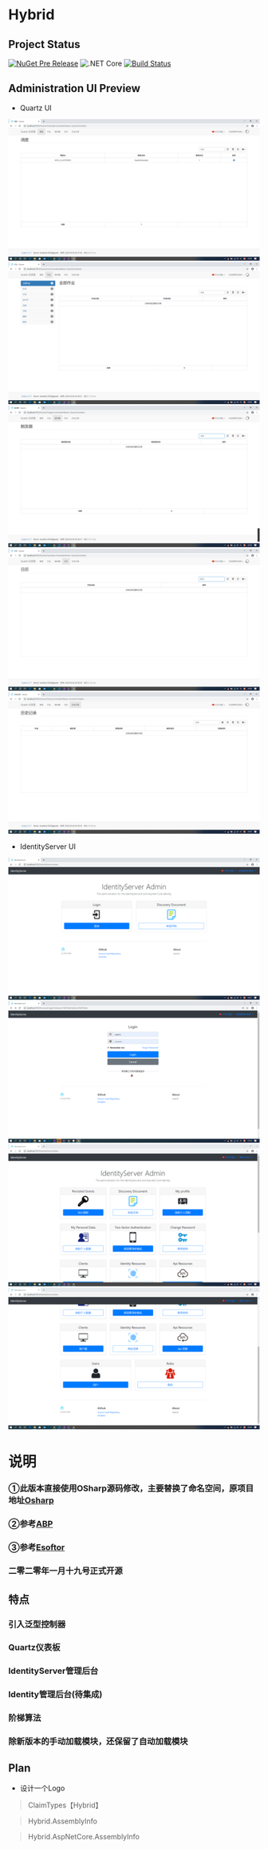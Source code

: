 # Hybrid

## Project Status

[![NuGet Pre Release](https://img.shields.io/nuget/vpre/Hybrid.svg)](https://www.nuget.org/packages/Hybrid/)
![.NET Core](https://github.com/ArcherTrister/Hybrid/workflows/.NET%20Core/badge.svg)
[![Build Status](https://dev.azure.com/ArcherTrister/Hybrid/_apis/build/status/ArcherTrister.Hybrid?branchName=master)](https://dev.azure.com/ArcherTrister/Hybrid/_build/latest?definitionId=3&branchName=master)

## Administration UI Preview

- Quartz UI

![Quartz-Admin-Preview](images/readme/Quartz-Admin-Preview1.png)
![Quartz-Admin-Preview](images/readme/Quartz-Admin-Preview2.png)
![Quartz-Admin-Preview](images/readme/Quartz-Admin-Preview3.png)
![Quartz-Admin-Preview](images/readme/Quartz-Admin-Preview4.png)
![Quartz-Admin-Preview](images/readme/Quartz-Admin-Preview5.png)

- IdentityServer UI

![IdentityServer-Admin-Preview](images/readme/IdentityServer-Admin-Preview1.png)
![IdentityServer-Admin-Preview](images/readme/IdentityServer-Admin-Preview4.png)
![IdentityServer-Admin-Preview](images/readme/IdentityServer-Admin-Preview2.png)
![IdentityServer-Admin-Preview](images/readme/IdentityServer-Admin-Preview3.png)

# 说明
### ①此版本直接使用OSharp源码修改，主要替换了命名空间，原项目地址<a href="https://github.com/i66soft/osharp" target="_blank">Osharp</a>
### ②参考<a href="https://github.com/aspnetboilerplate/aspnetboilerplate" target="_blank">ABP</a>
### ③参考<a href="https://github.com/tanmingchao/esoftor-master" target="_blank">Esoftor</a>
### 二零二零年一月十九号正式开源

## 特点
### 引入泛型控制器
### Quartz仪表板
### IdentityServer管理后台
### Identity管理后台(待集成)
### 阶梯算法
### 除新版本的手动加载模块，还保留了自动加载模块

## Plan

- 设计一个Logo

> ClaimTypes【Hybrid】

> Hybrid.AssemblyInfo

> Hybrid.AspNetCore.AssemblyInfo




